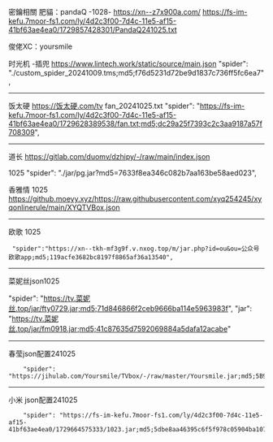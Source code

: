 密鑰相關
肥貓：pandaQ
-1028-
https://xn--z7x900a.com/
https://fs-im-kefu.7moor-fs1.com/ly/4d2c3f00-7d4c-11e5-af15-41bf63ae4ea0/1729857428301/PandaQ241025.txt

俊佬XC：yoursmile

时光机 -插兜
https://www.lintech.work/static/source/main.json
"spider": "./custom_spider_20241009.tms;md5;f76d5231d72be9d1837c736ff5fc6ea7",

------------------------------------------------------------------------------------------

饭太硬
https://饭太硬.com/tv
fan_20241025.txt
 "spider": "https://fs-im-kefu.7moor-fs1.com/ly/4d2c3f00-7d4c-11e5-af15-41bf63ae4ea0/1729628389538/fan.txt;md5;dc29a25f7393c2c3aa9187a57f708309",


 ---------------    ---------------

 道长 
 https://gitlab.com/duomv/dzhipy/-/raw/main/index.json

1025
"spider": "./jar/pg.jar?md5=7633f8ea346c082b7aa163be58aed023",


香雅情
1025
https://github.moeyy.xyz/https://raw.githubusercontent.com/xyq254245/xyqonlinerule/main/XYQTVBox.json

---------------    ---------------
欧歌
1025

     "spider":"https://xn--tkh-mf3g9f.v.nxog.top/m/jar.php?id=ou&ou=公众号欧歌app;md5;119acfe3682bc8197f8865af36a13540",

--------------- ---------------
菜妮丝json1025

   "spider": "https://tv.菜妮丝.top/jar/fty0729.jar;md5;71d846866f2ceb9666ba114e5963983f",
      "jar": "https://tv.菜妮丝.top/jar/fm0918.jar;md5;41c87635d7592069884a5dafa12acabe"

--------------- ---------------
春莹json配置241025

        "spider": "https://jihulab.com/Yoursmile/TVbox/-/raw/master/Yoursmile.jar;md5;5B9366213CB03B0F0366FD67E0BD103B",

--------------- ---------------
小米
json配置241025

        "spider": "https://fs-im-kefu.7moor-fs1.com/ly/4d2c3f00-7d4c-11e5-af15-41bf63ae4ea0/1729664575333/1023.jar;md5;5dbe8aa46395c6f5f978c05904ba1074",
